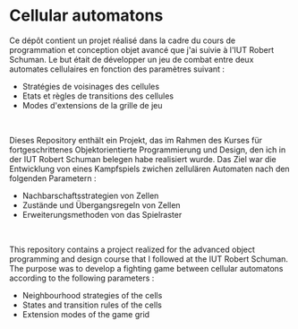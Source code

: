# Cellular automatons

Ce dépôt contient un projet réalisé dans la cadre du cours de programmation et conception objet avancé que j'ai suivie à l'IUT Robert Schuman. Le but était de développer un jeu de combat entre deux automates cellulaires en fonction des paramètres suivant :

- Stratégies de voisinages des cellules
- Etats et règles de transitions des cellules
- Modes d'extensions de la grille de jeu

&nbsp;

Dieses Repository enthält ein Projekt, das im Rahmen des Kurses für fortgeschrittenes Objektorientierte Programmierung und Design, den ich in der IUT Robert Schuman belegen habe realisiert wurde. Das Ziel war die Entwicklung von eines Kampfspiels zwichen zellulären Automaten nach den folgenden Parametern :

- Nachbarschaftsstrategien von Zellen
- Zustände und Übergangsregeln von Zellen
- Erweiterungsmethoden von das Spielraster

&nbsp;

This repository contains a project realized for the advanced object programming and design course that I followed at the IUT Robert Schuman. The purpose was to develop a fighting game between cellular automatons according to the following parameters :

- Neighbourhood strategies of the cells
- States and transition rules of the cells
- Extension modes of the game grid
